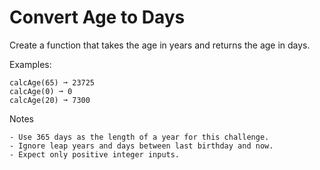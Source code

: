 # Convert Age to Days
Create a function that takes the age in years and returns the age in days.


Examples:

```
calcAge(65) ➞ 23725
calcAge(0) ➞ 0
calcAge(20) ➞ 7300
```

Notes

```
- Use 365 days as the length of a year for this challenge.
- Ignore leap years and days between last birthday and now.
- Expect only positive integer inputs.
```
